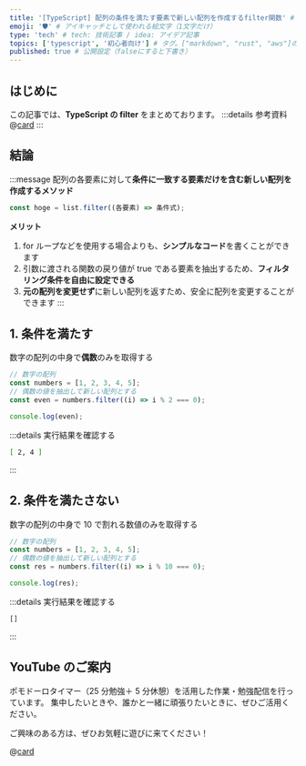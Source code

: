 ```yaml
---
title: '[TypeScript] 配列の条件を満たす要素で新しい配列を作成するfilter関数' # 記事のタイトル
emoji: '🛡' # アイキャッチとして使われる絵文字（1文字だけ）
type: 'tech' # tech: 技術記事 / idea: アイデア記事
topics: ['typescript', '初心者向け'] # タグ。["markdown", "rust", "aws"]のように指定する
published: true # 公開設定（falseにすると下書き）
---
```


## はじめに

この記事では、**TypeScript の filter** をまとめております。
:::details 参考資料
@[card](https://oukayuka.booth.pm/items/2368045)
:::

## 結論

:::message
配列の各要素に対して**条件に一致する要素だけを含む新しい配列を作成するメソッド**

```typescript
const hoge = list.filter((各要素) => 条件式);
```

**メリット**

1. for ループなどを使用する場合よりも、**シンプルなコード**を書くことができます
2. 引数に渡される関数の戻り値が true である要素を抽出するため、**フィルタリング条件を自由に設定できる**
3. **元の配列を変更せず**に新しい配列を返すため、安全に配列を変更することができます
   :::

## 1. 条件を満たす

数字の配列の中身で**偶数**のみを取得する

```ts
// 数字の配列
const numbers = [1, 2, 3, 4, 5];
// 偶数の値を抽出して新しい配列とする
const even = numbers.filter((i) => i % 2 === 0);

console.log(even);
```

:::details 実行結果を確認する

```bash
[ 2, 4 ]
```

:::

## 2. 条件を満たさない

数字の配列の中身で 10 で割れる数値のみを取得する

```ts
// 数字の配列
const numbers = [1, 2, 3, 4, 5];
// 偶数の値を抽出して新しい配列とする
const res = numbers.filter((i) => i % 10 === 0);

console.log(res);
```

:::details 実行結果を確認する

```bash
[]
```

:::

## YouTube のご案内

ポモドーロタイマー（25 分勉強＋ 5 分休憩）を活用した作業・勉強配信を行っています。
集中したいときや、誰かと一緒に頑張りたいときに、ぜひご活用ください。

ご興味のある方は、ぜひお気軽に遊びに来てください！

@[card](https://www.youtube.com/@aew2sbee)
